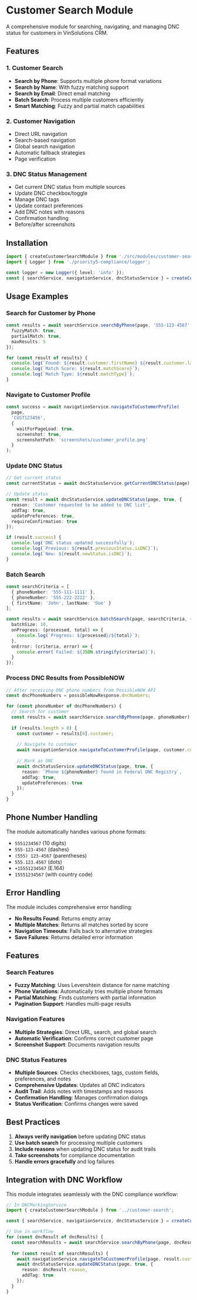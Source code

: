 # Customer Search Module

A comprehensive module for searching, navigating, and managing DNC status for customers in VinSolutions CRM.

## Features

### 1. Customer Search
- **Search by Phone**: Supports multiple phone format variations
- **Search by Name**: With fuzzy matching support
- **Search by Email**: Direct email matching
- **Batch Search**: Process multiple customers efficiently
- **Smart Matching**: Fuzzy and partial match capabilities

### 2. Customer Navigation
- Direct URL navigation
- Search-based navigation
- Global search navigation
- Automatic fallback strategies
- Page verification

### 3. DNC Status Management
- Get current DNC status from multiple sources
- Update DNC checkbox/toggle
- Manage DNC tags
- Update contact preferences
- Add DNC notes with reasons
- Confirmation handling
- Before/after screenshots

## Installation

```typescript
import { createCustomerSearchModule } from './src/modules/customer-search';
import { Logger } from './priority5-compliance/logger';

const logger = new Logger({ level: 'info' });
const { searchService, navigationService, dncStatusService } = createCustomerSearchModule(logger);
```

## Usage Examples

### Search for Customer by Phone
```typescript
const results = await searchService.searchByPhone(page, '555-123-4567', {
  fuzzyMatch: true,
  partialMatch: true,
  maxResults: 5
});

for (const result of results) {
  console.log(`Found: ${result.customer.firstName} ${result.customer.lastName}`);
  console.log(`Match Score: ${result.matchScore}`);
  console.log(`Match Type: ${result.matchType}`);
}
```

### Navigate to Customer Profile
```typescript
const success = await navigationService.navigateToCustomerProfile(
  page,
  'CUST123456',
  {
    waitForPageLoad: true,
    screenshot: true,
    screenshotPath: 'screenshots/customer_profile.png'
  }
);
```

### Update DNC Status
```typescript
// Get current status
const currentStatus = await dncStatusService.getCurrentDNCStatus(page);

// Update status
const result = await dncStatusService.updateDNCStatus(page, true, {
  reason: 'Customer requested to be added to DNC list',
  addTag: true,
  updatePreferences: true,
  requireConfirmation: true
});

if (result.success) {
  console.log('DNC status updated successfully');
  console.log(`Previous: ${result.previousStatus.isDNC}`);
  console.log(`New: ${result.newStatus.isDNC}`);
}
```

### Batch Search
```typescript
const searchCriteria = [
  { phoneNumber: '555-111-1111' },
  { phoneNumber: '555-222-2222' },
  { firstName: 'John', lastName: 'Doe' }
];

const results = await searchService.batchSearch(page, searchCriteria, {
  batchSize: 10,
  onProgress: (processed, total) => {
    console.log(`Progress: ${processed}/${total}`);
  },
  onError: (criteria, error) => {
    console.error(`Failed: ${JSON.stringify(criteria)}`);
  }
});
```

### Process DNC Results from PossibleNOW
```typescript
// After receiving DNC phone numbers from PossibleNOW API
const dncPhoneNumbers = possibleNowResponse.dncNumbers;

for (const phoneNumber of dncPhoneNumbers) {
  // Search for customer
  const results = await searchService.searchByPhone(page, phoneNumber);
  
  if (results.length > 0) {
    const customer = results[0].customer;
    
    // Navigate to customer
    await navigationService.navigateToCustomerProfile(page, customer.customerId);
    
    // Mark as DNC
    await dncStatusService.updateDNCStatus(page, true, {
      reason: `Phone ${phoneNumber} found in Federal DNC Registry`,
      addTag: true,
      updatePreferences: true
    });
  }
}
```

## Phone Number Handling

The module automatically handles various phone formats:
- `5551234567` (10 digits)
- `555-123-4567` (dashes)
- `(555) 123-4567` (parentheses)
- `555.123.4567` (dots)
- `+15551234567` (E.164)
- `15551234567` (with country code)

## Error Handling

The module includes comprehensive error handling:
- **No Results Found**: Returns empty array
- **Multiple Matches**: Returns all matches sorted by score
- **Navigation Timeouts**: Falls back to alternative strategies
- **Save Failures**: Returns detailed error information

## Features

### Search Features
- **Fuzzy Matching**: Uses Levenshtein distance for name matching
- **Phone Variations**: Automatically tries multiple phone formats
- **Partial Matching**: Finds customers with partial information
- **Pagination Support**: Handles multi-page results

### Navigation Features
- **Multiple Strategies**: Direct URL, search, and global search
- **Automatic Verification**: Confirms correct customer page
- **Screenshot Support**: Documents navigation results

### DNC Status Features
- **Multiple Sources**: Checks checkboxes, tags, custom fields, preferences, and notes
- **Comprehensive Updates**: Updates all DNC indicators
- **Audit Trail**: Adds notes with timestamps and reasons
- **Confirmation Handling**: Manages confirmation dialogs
- **Status Verification**: Confirms changes were saved

## Best Practices

1. **Always verify navigation** before updating DNC status
2. **Use batch search** for processing multiple customers
3. **Include reasons** when updating DNC status for audit trails
4. **Take screenshots** for compliance documentation
5. **Handle errors gracefully** and log failures

## Integration with DNC Workflow

This module integrates seamlessly with the DNC compliance workflow:

```typescript
// In DNCMarkingService
import { createCustomerSearchModule } from '../customer-search';

const { searchService, navigationService, dncStatusService } = createCustomerSearchModule(logger);

// Use in workflow
for (const dncResult of dncResults) {
  const searchResults = await searchService.searchByPhone(page, dncResult.phoneNumber);
  
  for (const result of searchResults) {
    await navigationService.navigateToCustomerProfile(page, result.customer.customerId);
    await dncStatusService.updateDNCStatus(page, true, {
      reason: dncResult.reason,
      addTag: true
    });
  }
}
```